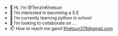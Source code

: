 - 👋 Hi, I’m @TenzinKhetsun
- 👀 I’m interested in becoming a S.E
- 🌱 I’m currently learning python in school
- 💞️ I’m looking to collaborate on ...
- 📫 How to reach me gamil Khetsun378@gmail.com

<!---
TenzinKhetsun/TenzinKhetsun is a ✨ special ✨ repository because its `README.md` (this file) appears on your GitHub profile.
You can click the Preview link to take a look at your changes.
--->

